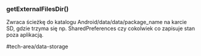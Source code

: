 ### getExternalFilesDir()

Zwraca ścieżkę do katalogu Android/data/data/package_name na karcie SD, gdzie trzyma się np. SharedPreferences czy cokolwiek co zapisuje stan poza aplikacją.

#tech-area/data-storage 